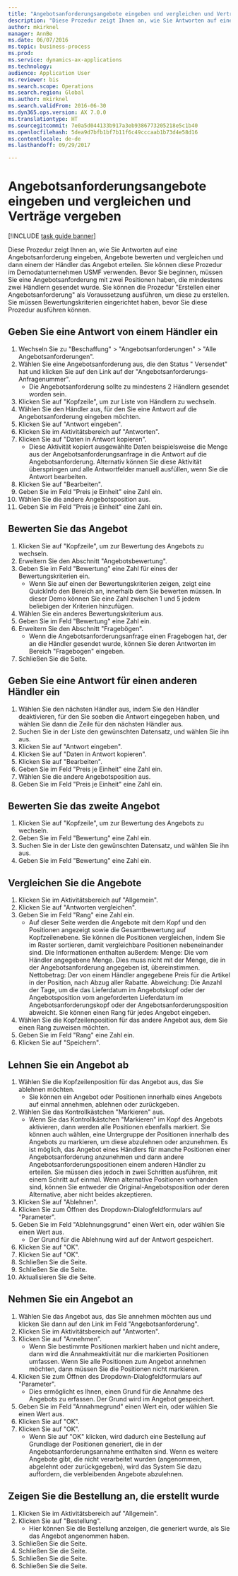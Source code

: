 ```yaml
--- 
title: "Angebotsanforderungsangebote eingeben und vergleichen und Verträge vergeben"
description: "Diese Prozedur zeigt Ihnen an, wie Sie Antworten auf eine Angebotsanforderung eingeben, Angebote bewerten und vergleichen und dann einem der Händler das Angebot erteilen."
author: mkirknel
manager: AnnBe
ms.date: 06/07/2016
ms.topic: business-process
ms.prod: 
ms.service: dynamics-ax-applications
ms.technology: 
audience: Application User
ms.reviewer: bis
ms.search.scope: Operations
ms.search.region: Global
ms.author: mkirknel
ms.search.validFrom: 2016-06-30
ms.dyn365.ops.version: AX 7.0.0
ms.translationtype: HT
ms.sourcegitcommit: 7e0a5d044133b917a3eb9386773205218e5c1b40
ms.openlocfilehash: 5dea9d7bfb1bf7b11f6c49cccaab1b73d4e58d16
ms.contentlocale: de-de
ms.lasthandoff: 09/29/2017

---
```

# <a name="enter-and-compare-rfq-bids-and-award-contracts"></a>Angebotsanforderungsangebote eingeben und vergleichen und Verträge vergeben

[!INCLUDE [task guide banner](../../includes/task-guide-banner.md)]

Diese Prozedur zeigt Ihnen an, wie Sie Antworten auf eine Angebotsanforderung eingeben, Angebote bewerten und vergleichen und dann einem der Händler das Angebot erteilen. Sie können diese Prozedur im Demodatunternehmen USMF verwenden. Bevor Sie beginnen, müssen Sie eine Angebotsanforderung mit zwei Positionen haben, die mindestens zwei Händlern gesendet wurde. Sie können die Prozedur "Erstellen einer Angebotsanforderung" als Voraussetzung ausführen, um diese zu erstellen. Sie müssen Bewertungskriterien eingerichtet haben, bevor Sie diese Prozedur ausführen können.


## <a name="enter-a-reply-from-a-vendor"></a>Geben Sie eine Antwort von einem Händler ein
1. Wechseln Sie zu "Beschaffung" > "Angebotsanforderungen" > "Alle Angebotsanforderungen".
2. Wählen Sie eine Angebotsanforderung aus, die den Status " Versendet" hat und klicken Sie auf den Link auf der "Angebotsanforderungs-Anfragenummer".
    * Die Angebotsanforderung sollte zu mindestens 2 Händlern gesendet worden sein.  
3. Klicken Sie auf "Kopfzeile", um zur Liste von Händlern zu wechseln.
4. Wählen Sie den Händler aus, für den Sie eine Antwort auf die Angebotsanforderung eingeben möchten.
5. Klicken Sie auf "Antwort eingeben".
6. Klicken Sie im Aktivitätsbereich auf "Antworten".
7. Klicken Sie auf "Daten in Antwort kopieren".
    * Diese Aktivität kopiert ausgewählte Daten beispielsweise die Menge aus der Angebotsanforderungsanfrage in die Antwort auf die Angebotsanforderung. Alternativ können Sie diese Aktivität überspringen und alle Antwortfelder manuell ausfüllen, wenn Sie die Antwort bearbeiten.  
8. Klicken Sie auf "Bearbeiten".
9. Geben Sie im Feld "Preis je Einheit" eine Zahl ein.
10. Wählen Sie die andere Angebotsposition aus.
11. Geben Sie im Feld "Preis je Einheit" eine Zahl ein.

## <a name="score-the-bid"></a>Bewerten Sie das Angebot
1. Klicken Sie auf "Kopfzeile", um zur Bewertung des Angebots zu wechseln.
2. Erweitern Sie den Abschnitt "Angebotsbewertung".
3. Geben Sie im Feld "Bewertung" eine Zahl für eines der Bewertungskriterien ein.
    * Wenn Sie auf einen der Bewertungskriterien zeigen, zeigt eine QuickInfo den Bereich an, innerhalb dem Sie bewerten müssen. In dieser Demo können Sie eine Zahl zwischen 1 und 5 jedem beliebigen der Kriterien hinzufügen.  
4. Wählen Sie ein anderes Bewertungskriterium aus.
5. Geben Sie im Feld "Bewertung" eine Zahl ein.
6. Erweitern Sie den Abschnitt "Fragebögen".
    * Wenn die Angebotsanforderungsanfrage einen Fragebogen hat, der an die Händler gesendet wurde, können Sie deren Antworten im Bereich "Fragebogen" eingeben.  
7. Schließen Sie die Seite.

## <a name="enter-a-reply-for-another-vendor"></a>Geben Sie eine Antwort für einen anderen Händler ein
1. Wählen Sie den nächsten Händler aus, indem Sie den Händler deaktivieren, für den Sie soeben die Antwort eingegeben haben, und wählen Sie dann die Zeile für den nächsten Händler aus.
2. Suchen Sie in der Liste den gewünschten Datensatz, und wählen Sie ihn aus.
3. Klicken Sie auf "Antwort eingeben".
4. Klicken Sie auf "Daten in Antwort kopieren".
5. Klicken Sie auf "Bearbeiten".
6. Geben Sie im Feld "Preis je Einheit" eine Zahl ein.
7. Wählen Sie die andere Angebotsposition aus.
8. Geben Sie im Feld "Preis je Einheit" eine Zahl ein.

## <a name="score-the-second-bid"></a>Bewerten Sie das zweite Angebot
1. Klicken Sie auf "Kopfzeile", um zur Bewertung des Angebots zu wechseln.
2. Geben Sie im Feld "Bewertung" eine Zahl ein.
3. Suchen Sie in der Liste den gewünschten Datensatz, und wählen Sie ihn aus.
4. Geben Sie im Feld "Bewertung" eine Zahl ein.

## <a name="compare-the-replies"></a>Vergleichen Sie die Angebote
1. Klicken Sie im Aktivitätsbereich auf "Allgemein".
2. Klicken Sie auf "Antworten vergleichen".
3. Geben Sie im Feld "Rang" eine Zahl ein.
    * Auf dieser Seite werden die Angebote mit dem Kopf und den Positionen angezeigt sowie die Gesamtbewertung auf Kopfzeilenebene. Sie können die Positionen vergleichen, indem Sie im Raster sortieren, damit vergleichbare Positionen nebeneinander sind. Die Informationen enthalten außerdem: Menge: Die vom Händler angegebene Menge. Dies muss nicht mit der Menge, die in der Angebotsanforderung angegeben ist, übereinstimmen.   Nettobetrag: Der von einem Händler angegebene Preis für die Artikel in der Position, nach Abzug aller Rabatte.   Abweichung: Die Anzahl der Tage, um die das Lieferdatum im Angebotskopf oder der Angebotsposition vom angeforderten Lieferdatum im Angebotsanforderungskopf oder der Angebotsanforderungsposition abweicht.   Sie können einen Rang für jedes Angebot eingeben.  
4. Wählen Sie die Kopfzeilenposition für das andere Angebot aus, dem Sie einen Rang zuweisen möchten.
5. Geben Sie im Feld "Rang" eine Zahl ein.
6. Klicken Sie auf "Speichern".

## <a name="reject-a-bid"></a>Lehnen Sie ein Angebot ab
1. Wählen Sie die Kopfzeilenposition für das Angebot aus, das Sie ablehnen möchten.
    * Sie können ein Angebot oder Positionen innerhalb eines Angebots auf einmal annehmen, ablehnen oder zurückgeben.  
2. Wählen Sie das Kontrollkästchen "Markieren" aus.
    * Wenn Sie das Kontrollkästchen "Markieren" im Kopf des Angebots aktivieren, dann werden alle Positionen ebenfalls markiert. Sie können auch wählen, eine Untergruppe der Positionen innerhalb des Angebots zu markieren, um diese abzulehnen oder anzunehmen. Es ist möglich, das Angebot eines Händlers für manche Positionen einer Angebotsanforderung anzunehmen und dann andere Angebotsanforderungspositionen einem anderen Händler zu erteilen. Sie müssen dies jedoch in zwei Schritten ausführen, mit einem Schritt auf einmal. Wenn alternative Positionen vorhanden sind, können Sie entweder die Original-Angebotsposition oder deren Alternative, aber nicht beides akzeptieren.  
3. Klicken Sie auf "Ablehnen".
4. Klicken Sie zum Öffnen des Dropdown-Dialogfeldformulars auf "Parameter".
5. Geben Sie im Feld "Ablehnungsgrund" einen Wert ein, oder wählen Sie einen Wert aus.
    * Der Grund für die Ablehnung wird auf der Antwort gespeichert.  
6. Klicken Sie auf "OK".
7. Klicken Sie auf "OK".
8. Schließen Sie die Seite.
9. Schließen Sie die Seite.
10. Aktualisieren Sie die Seite.

## <a name="accept-a-bid"></a>Nehmen Sie ein Angebot an
1. Wählen Sie das Angebot aus, das Sie annehmen möchten aus und klicken Sie dann auf den Link im Feld "Angebotsanforderung".
2. Klicken Sie im Aktivitätsbereich auf "Antworten".
3. Klicken Sie auf "Annehmen".
    * Wenn Sie bestimmte Positionen markiert haben und nicht andere, dann wird die Annahmeaktivität nur die markierten Positionen umfassen. Wenn Sie alle Positionen zum Angebot annehmen möchten, dann müssen Sie die Positionen nicht markieren.  
4. Klicken Sie zum Öffnen des Dropdown-Dialogfeldformulars auf "Parameter".
    * Dies ermöglicht es Ihnen, einen Grund für die Annahme des Angebots zu erfassen. Der Grund wird im Angebot gespeichert.  
5. Geben Sie im Feld "Annahmegrund" einen Wert ein, oder wählen Sie einen Wert aus.
6. Klicken Sie auf "OK".
7. Klicken Sie auf "OK".
    * Wenn Sie auf "OK" klicken, wird dadurch eine Bestellung auf Grundlage der Positionen generiert, die in der Angebotsanforderungsannahme enthalten sind. Wenn es weitere Angebote gibt, die nicht verarbeitet wurden (angenommen, abgelehnt oder zurückgegeben), wird das System Sie dazu auffordern, die verbleibenden Angebote abzulehnen.  

## <a name="view-the-purchase-order-thats-been-generated"></a>Zeigen Sie die Bestellung an, die erstellt wurde
1. Klicken Sie im Aktivitätsbereich auf "Allgemein".
2. Klicken Sie auf "Bestellung".
    * Hier können Sie die Bestellung anzeigen, die generiert wurde, als Sie das Angebot angenommen haben.  
3. Schließen Sie die Seite.
4. Schließen Sie die Seite.
5. Schließen Sie die Seite.
6. Schließen Sie die Seite.


